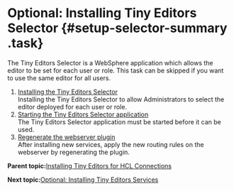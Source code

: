 # Optional: Installing Tiny Editors Selector {#setup-selector-summary .task}

The Tiny Editors Selector is a WebSphere application which allows the editor to be set for each user or role. This task can be skipped if you want to use the same editor for all users.

1.  [Installing the Tiny Editors Selector](../../install/tiny_editors/t_01-setup_01-selector_01-install.md)  
Installing the Tiny Editors Selector to allow Administrators to select the editor deployed for each user or role.
2.  [Starting the Tiny Editors Selector application](../../install/tiny_editors/t_01-setup_01-selector_02-start.md)  
The Tiny Editors Selector application must be started before it can be used.
3.  [Regenerate the webserver plugin](../../install/tiny_editors/t_regenerate-webserver-plugin.md)  
After installing new services, apply the new routing rules on the webserver by regenerating the plugin.

**Parent topic:**[Installing Tiny Editors for HCL Connections](../../install/tiny_editors/t_01-setup_00-summary.md)

**Next topic:**[Optional: Installing Tiny Editors Services](../../install/tiny_editors/t_01-setup_02-services_00-summary.md)

